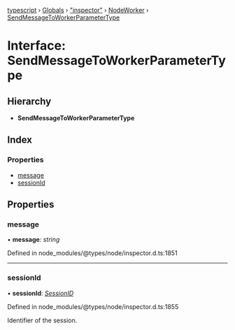 [typescript](../README.md) › [Globals](../globals.md) › ["inspector"](../modules/_inspector_.md) › [NodeWorker](../modules/_inspector_.nodeworker.md) › [SendMessageToWorkerParameterType](_inspector_.nodeworker.sendmessagetoworkerparametertype.md)

# Interface: SendMessageToWorkerParameterType

## Hierarchy

* **SendMessageToWorkerParameterType**

## Index

### Properties

* [message](_inspector_.nodeworker.sendmessagetoworkerparametertype.md#message)
* [sessionId](_inspector_.nodeworker.sendmessagetoworkerparametertype.md#sessionid)

## Properties

###  message

• **message**: *string*

Defined in node_modules/@types/node/inspector.d.ts:1851

___

###  sessionId

• **sessionId**: *[SessionID](../modules/_inspector_.nodeworker.md#sessionid)*

Defined in node_modules/@types/node/inspector.d.ts:1855

Identifier of the session.
